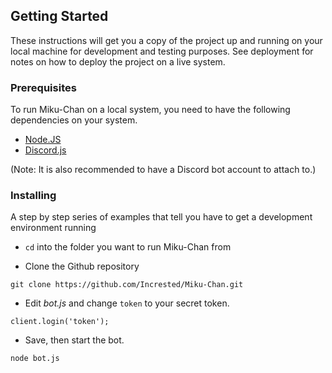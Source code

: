 ## Getting Started

These instructions will get you a copy of the project up and running on your local machine for development and testing purposes. See deployment for notes on how to deploy the project on a live system.

### Prerequisites

To run Miku-Chan on a local system, you need to have the following dependencies on your system.
* [Node.JS](https://nodejs.org/)
* [Discord.js](https://discord.js.org/)

(Note: It is also recommended to have a Discord bot account to attach to.)

### Installing

A step by step series of examples that tell you have to get a development environment running

* `cd` into the folder you want to run Miku-Chan from

* Clone the Github repository
```
git clone https://github.com/Incrested/Miku-Chan.git
```

* Edit *bot.js* and change `token` to your secret token.
```
client.login('token');
```

* Save, then start the bot.
```
node bot.js
```